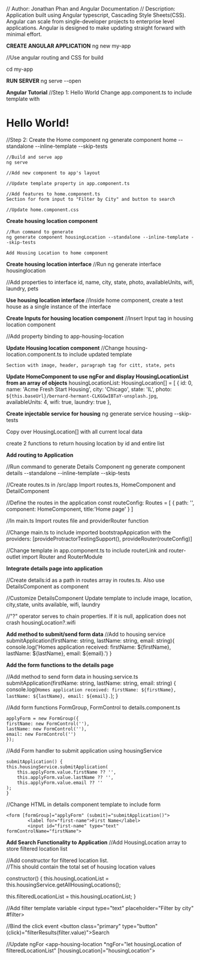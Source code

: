 // Author: Jonathan Phan and Angular Documentation
// Description: Application built using Angular typescript, Cascading Style Sheets(CSS).
                Angular can scale from single-developer projects to enterprise level applications.
                Angular is designed to make updating straight forward with minimal effort.

**CREATE ANGULAR APPLICATION**
ng new my-app

//Use angular routing and CSS for build

cd my-app

**RUN SERVER**
ng serve --open

**Angular Tutorial**
//Step 1: Hello World
    Change app.component.ts to include template with <h1>Hello World!</h1>

//Step 2: Create the Home component
    ng generate component home --standalone --inline-template --skip-tests

    //Build and serve app
    ng serve

    //Add new component to app's layout

    //Update template property in app.component.ts

    //Add features to home.component.ts
    Section for form input to "Filter by City" and button to search

    //Update home.component.css
    

**Create housing location component**

    //Run command to generate
    ng generate component housingLocation --standalone --inline-template --skip-tests

    Add Housing Location to home component

**Create housing location interface**
 //Run
 ng generate interface housinglocation

 //Add properties to interface
 id, name, city, state, photo, availableUnits, wifi, laundry, pets

**Use housing location interface**
//Inside home component, create a test house as a single instance of the interface

**Create Inputs for housing location component**
//Insert Input tag in housing location component

//Add property binding to app-housing-location

**Update Housing location component**
//Change housing-location.component.ts to include updated template

    Section with image, header, paragraph tag for citt, state, pets

**Update HomeComponent to use ngFor and display HousingLocationList from an array of objects**
housingLocationList: HousingLocation[] = [
    {
      id: 0,
      name: 'Acme Fresh Start Housing',
      city: 'Chicago',
      state: 'IL',
      photo: `${this.baseUrl}/bernard-hermant-CLKGGwIBTaY-unsplash.jpg`,
      availableUnits: 4,
      wifi: true,
      laundry: true
    },

**Create injectable service for housing**
ng generate service housing --skip-tests

Copy over HousingLocation[] with all current local data

create 2 functions to return housing location by id and entire list

**Add routing to Application**

//Run command to generate Details Component
ng generate component details --standalone --inline-template --skip-tests

//Create routes.ts in /src/app
Import routes.ts, HomeComponent and DetailComponent

//Define the routes in the application
const routeConfig: Routes = [
    {
        path: '',
        component: HomeComponent,
        title:'Home page'
    }
]

//In main.ts
Import routes file and providerRouter function

//Change main.ts to include imported bootstrapAppication with the 
    providers: 
    [provideProtractorTestingSupport(), provideRouter(routeConfig)]

//Change template in app.component.ts to include routerLink and router-outlet
import Router and RouterModule

**Integrate details page into application**

//Create details:id as a path in routes array in routes.ts.  Also use DetailsComponent as component

//Customize DetailsComponent
Update template to include image, location, city,state, units available, wifi, laundry

//"?" operator serves to chain properties.  If it is null, application does not crash
housingLocation?.wifi

**Add method to submit/send form data**
//Add to housing service
submitApplication(firstName: string, lastName: string, email: string){
    console.log('Homes application received: firstName: ${firstName}, lastName: ${lastName}, email: ${email}.')
  }

**Add the form functions to the details page**

//Add method to send form data in housing.service.ts
    submitApplication(firstName: string, lastName: string, email: string) {
  console.log(`Homes application received: firstName: ${firstName}, lastName: ${lastName}, email: ${email}.`);
}

//Add form functions FormGroup, FormControl to details.component.ts

    applyForm = new FormGroup({
    firstName: new FormControl(''),
    lastName: new FormControl(''),
    email: new FormControl('')
    });

//Add Form handler to submit application using housingService

    submitApplication() {
    this.housingService.submitApplication(
        this.applyForm.value.firstName ?? '',
        this.applyForm.value.lastName ?? '',
        this.applyForm.value.email ?? ''
    );
    }

//Change HTML in details component template to include form

    <form [formGroup]="applyForm" (submit)="submitApplication()">
            <label for="first-name">First Name</label>
            <input id="first-name" type="text" formControlName="firstName">

**Add Search Functionality to Application**
//Add HousingLocation array to store filtered location list

//Add constructor for filtered location list.  
//This should contain the total set of housing location values

constructor() {
  this.housingLocationList = this.housingService.getAllHousingLocations();

  this.filteredLocationList = this.housingLocationList;
}

//Add filter template variable
    <input type="text" placeholder="Filter by city" #filter>

//Bind the click event
    <button class="primary" type="button" (click)="filterResults(filter.value)">Search</button>

//Update ngFor
    <app-housing-location *ngFor="let housingLocation of filteredLocationList" [housingLocation]="housingLocation"></app-housing-location>